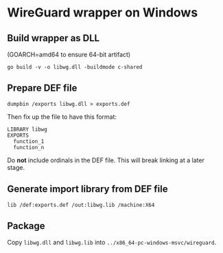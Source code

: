 # WireGuard wrapper on Windows

## Build wrapper as DLL

(GOARCH=amd64 to ensure 64-bit artifact)

`go build -v -o libwg.dll -buildmode c-shared`

## Prepare DEF file

`dumpbin /exports libwg.dll > exports.def`

Then fix up the file to have this format:

```
LIBRARY libwg
EXPORTS
  function_1
  function_n
```

Do **not** include ordinals in the DEF file. This will break linking at a later stage.

## Generate import library from DEF file

`lib /def:exports.def /out:libwg.lib /machine:X64`


## Package

Copy `libwg.dll` and `libwg.lib` into `../x86_64-pc-windows-msvc/wireguard`.
